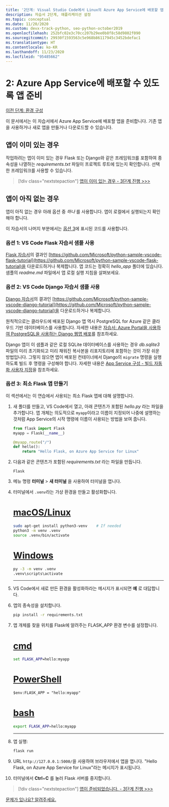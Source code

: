 ```yaml
---
title: '2단계: Visual Studio Code에서 Linux의 Azure App Service에 배포할 앱 준비'
description: 자습서 2단계, 애플리케이션 설정
ms.topic: conceptual
ms.date: 11/20/2020
ms.custom: devx-track-python, seo-python-october2019
ms.openlocfilehash: 252bfc02e3c70cc207b29ee0b8f8c58d9802f090
ms.sourcegitcommit: 29930f1593563c5e968b86117945c3452bdefac1
ms.translationtype: HT
ms.contentlocale: ko-KR
ms.lasthandoff: 11/23/2020
ms.locfileid: "95485662"
---
```

# <a name="2-prepare-your-app-for-deployment-to-azure-app-service"></a>2: Azure App Service에 배포할 수 있도록 앱 준비

[이전 단계: 환경 구성](tutorial-deploy-app-service-on-linux-01.md)

이 문서에서는 이 자습서에서 Azure App Service에 배포할 앱을 준비합니다. 기존 앱을 사용하거나 새로 앱을 만들거나 다운로드할 수 있습니다.

## <a name="if-you-already-have-an-app"></a>앱이 이미 있는 경우

작업하려는 앱이 이미 있는 경우 Flask 또는 Django와 같은 프레임워크를 포함하여 종속성을 나열하는 *requirements.txt* 파일이 프로젝트 루트에 있는지 확인합니다. 선택한 프레임워크를 사용할 수 있습니다.

> [!div class="nextstepaction"]
> [앱이 이미 있는 경우 - 3단계 진행 >>>](tutorial-deploy-app-service-on-linux-03.md)

## <a name="if-you-dont-already-have-an-app"></a>앱이 아직 없는 경우

앱이 아직 없는 경우 아래 옵션 중 *하나* 를 사용합니다. 앱이 로컬에서 실행되는지 확인해야 합니다.

이 자습서의 나머지 부분에서는 [옵션 3](#option-3-create-a-minimal-flask-app)에 표시된 코드를 사용합니다.

### <a name="option-1-use-the-vs-code-flask-tutorial-sample"></a>옵션 1: VS Code Flask 자습서 샘플 사용

[Flask 자습서](https://code.visualstudio.com/docs/python/tutorial-flask)의 결과인 [https://github.com/Microsoft/python-sample-vscode-flask-tutorial](https://github.com/Microsoft/python-sample-vscode-flask-tutorial)을 다운로드하거나 복제합니다. 앱 코드는 정확히 *hello_app* 폴더에 있습니다. 샘플의 *readme.md* 파일에서 앱 로컬 실행 지침을 살펴보세요.

### <a name="option-2-use-the-vs-code-django-tutorial-sample"></a>옵션 2: VS Code Django 자습서 샘플 사용

[Django 자습서](https://code.visualstudio.com/docs/python/tutorial-django)의 결과인 [https://github.com/Microsoft/python-sample-vscode-django-tutorial](https://github.com/Microsoft/python-sample-vscode-django-tutorial)을 다운로드하거나 복제합니다.

원칙적으로는 클라우드에 배포된 Django 앱 역시 PostgreSQL for Azure 같은 클라우드 기반 데이터베이스를 사용합니다. 자세한 내용은 [자습서: Azure Portal을 사용하여 PostgreSQL을 사용하는 Django 웹앱 배포](tutorial-python-postgresql-app-portal.md)를 참조하세요.

Django 앱이 이 샘플과 같은 로컬 SQLite 데이터베이스를 사용하는 경우 *db.sqlite3* 파일의 미리 초기화되고 미리 채워진 복사본을 리포지토리에 포함하는 것이 가장 쉬운 방법입니다. 그렇지 않으면 앱이 배포된 컨테이너에서 Django의 `migrate` 명령을 실행하도록 빌드 후 명령을 구성해야 합니다. 자세한 내용은 [App Service 구성 - 빌드 자동화 사용자 지정](/app-service/configure-language-python#customize-build-automation)을 참조하세요.

### <a name="option-3-create-a-minimal-flask-app"></a>옵션 3: 최소 Flask 앱 만들기

이 섹션에서는 이 연습에서 사용되는 최소 Flask 앱에 대해 설명합니다.

1. 새 폴더를 만들고, VS Code에서 열고, 아래 콘텐츠가 포함된 *hello.py* 라는 파일을 추가합니다. 앱 개체는 의도적으로 `myapp`이라고 이름이 지정되어 나중에 설명하는 것처럼 App Service의 시작 명령에 이름이 사용되는 방법을 보여 줍니다.

    ```python
    from flask import Flask
    myapp = Flask(__name__)

    @myapp.route("/")
    def hello():
        return "Hello Flask, on Azure App Service for Linux"
    ```

1. 다음과 같은 콘텐츠가 포함된 *requirements.txt* 라는 파일을 만듭니다.

    ```text
    Flask
    ```

1. 메뉴 명령 **터미널** > **새 터미널** 을 사용하여 터미널을 엽니다.

1. 터미널에서 `.venv`라는 가상 환경을 만들고 활성화합니다. 

    # <a name="macoslinux"></a>[macOS/Linux](#tab/linux)

    ```bash
    sudo apt-get install python3-venv    # If needed
    python3 -m venv .venv
    source .venv/bin/activate
    ```

    # <a name="windows"></a>[Windows](#tab/windows)

    ```cmd
    py -3 -m venv .venv
    .venv\scripts\activate
    ```

    ---

1. VS Code에서 새로 만든 환경을 활성화하라는 메시지가 표시되면 **예** 로 대답합니다.

1. 앱의 종속성을 설치합니다.

    ```cmd
    pip install -r requirements.txt
    ```

1. 앱 개체를 찾을 위치를 Flask에 알려주는 FLASK_APP 환경 변수를 설정합니다.

    # <a name="cmd"></a>[cmd](#tab/cmd)

    ```cmd
    set FLASK_APP=hello:myapp
    ```

    # <a name="powershell"></a>[PowerShell](#tab/powershell)

    ```ps
    $env:FLASK_APP = "hello:myapp"
    ```

   # <a name="bash"></a>[bash](#tab/bash)

    ```bash
    export FLASK_APP=hello:myapp
    ```

    ---

1. 앱 실행:

    ```cmd
    flask run
    ```

1. URL `http://127.0.0.1:5000/`을 사용하여 브라우저에서 앱을 엽니다. "Hello Flask, on Azure App Service for Linux"라는 메시지가 표시됩니다.

1. 터미널에서 **Ctrl**+**C** 를 눌러 Flask 서버를 중지합니다.

> [!div class="nextstepaction"]
> [앱이 준비되었습니다. - 3단계 진행 >>>](tutorial-deploy-app-service-on-linux-03.md)

[문제가 있나요? 알려주세요.](https://aka.ms/FlaskVSCQuickstartHelp)
